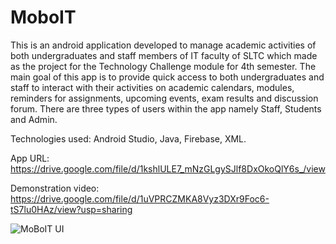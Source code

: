 # MoboIT
This is an android application developed to manage academic activities of both undergraduates and staff members of IT faculty of SLTC which made as the project for the Technology Challenge module for 4th semester. The main goal of this app is to provide quick access to both undergraduates and staff to interact with their activities on academic calendars, modules, reminders for assignments, upcoming events, exam results and discussion forum. There are three types of users within the app namely Staff, Students and Admin.

Technologies used: Android Studio, Java, Firebase, XML.

App URL: https://drive.google.com/file/d/1kshlULE7_mNzGLgySJlf8DxOkoQlY6s_/view

Demonstration video: https://drive.google.com/file/d/1uVPRCZMKA8Vyz3DXr9Foc6-tS7lu0HAz/view?usp=sharing

![MoBoIT UI](https://user-images.githubusercontent.com/83831219/174811056-3f4e3420-73f2-4897-ab3b-8d1887d0a610.png)
